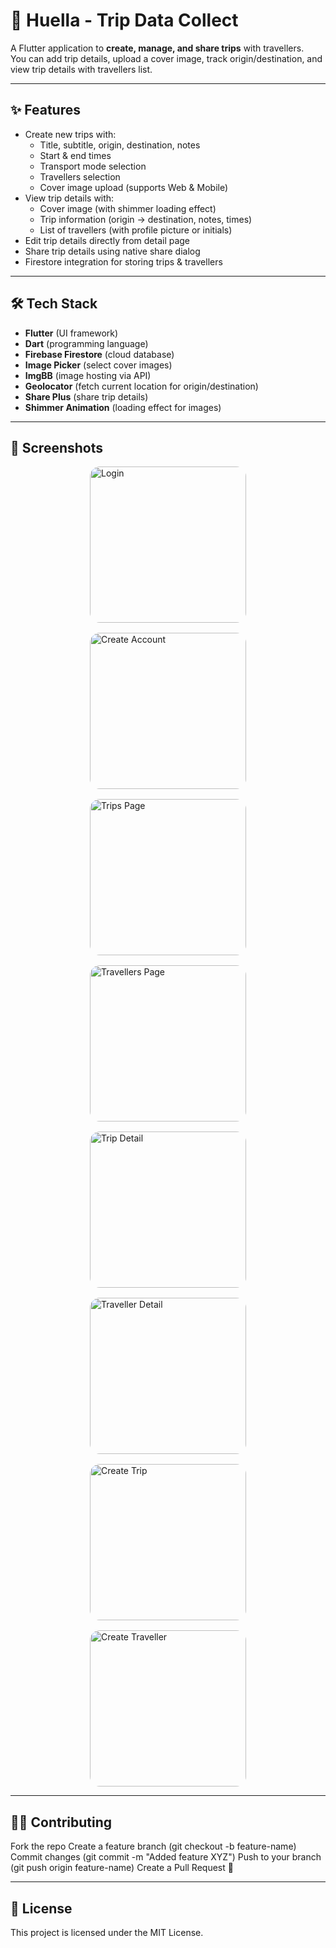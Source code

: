 # 🚐 Huella - Trip Data Collect

A Flutter application to **create, manage, and share trips** with travellers.  
You can add trip details, upload a cover image, track origin/destination, and view trip details with travellers list.

---

## ✨ Features

- Create new trips with:
  - Title, subtitle, origin, destination, notes
  - Start & end times
  - Transport mode selection
  - Travellers selection
  - Cover image upload (supports Web & Mobile)
- View trip details with:
  - Cover image (with shimmer loading effect)
  - Trip information (origin → destination, notes, times)
  - List of travellers (with profile picture or initials)
- Edit trip details directly from detail page
- Share trip details using native share dialog
- Firestore integration for storing trips & travellers

---

## 🛠️ Tech Stack

- **Flutter** (UI framework)
- **Dart** (programming language)
- **Firebase Firestore** (cloud database)
- **Image Picker** (select cover images)
- **ImgBB** (image hosting via API)
- **Geolocator** (fetch current location for origin/destination)
- **Share Plus** (share trip details)
- **Shimmer Animation** (loading effect for images)

---

## 📸 Screenshots

<div style="display: flex; flex-wrap: wrap; gap: 16px; justify-content: center;">

  <img src="assets/screenshots/login.jpg" alt="Login" width="250" style="border-radius: 16px;"/>
  <img src="assets/screenshots/create_account.jpg" alt="Create Account" width="250" style="border-radius: 16px;"/>

  <img src="assets/screenshots/trips_page.jpg" alt="Trips Page" width="250" style="border-radius: 16px;"/>
  <img src="assets/screenshots/travellers_page.jpg" alt="Travellers Page" width="250" style="border-radius: 16px;"/>

  <img src="assets/screenshots/trip_detail.jpg" alt="Trip Detail" width="250" style="border-radius: 16px;"/>
  <img src="assets/screenshots/traveller_detail.jpg" alt="Traveller Detail" width="250" style="border-radius: 16px;"/>

  <img src="assets/screenshots/create_trip.jpg" alt="Create Trip" width="250" style="border-radius: 16px;"/>
  <img src="assets/screenshots/create_traveller.jpg" alt="Create Traveller" width="250" style="border-radius: 16px;"/>

</div>



---

## 🧑‍💻 Contributing

Fork the repo
Create a feature branch (git checkout -b feature-name)
Commit changes (git commit -m "Added feature XYZ")
Push to your branch (git push origin feature-name)
Create a Pull Request 🚀

---

## 📜 License

This project is licensed under the MIT License.
